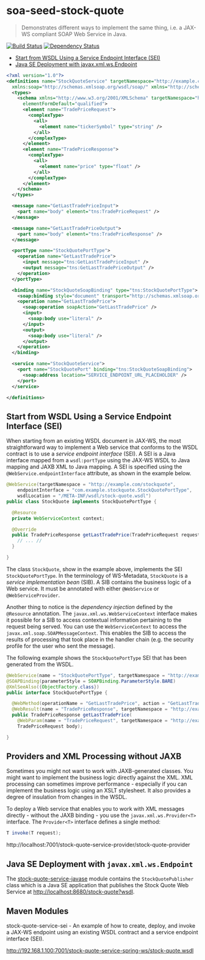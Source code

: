 # soa-seed-stock-quote

> Demonstrates different ways to implement the same thing, i.e. a JAX-WS compliant SOAP Web Service in Java.

[![Build Status](https://travis-ci.org/SOFTWARE-CLINIC/soa-seed-stock-quote.svg?branch=master)](https://travis-ci.org/SOFTWARE-CLINIC/soa-seed-stock-quote)
[![Dependency Status](https://www.versioneye.com/user/projects/57a18e333d8eb6004f9bcf2a/badge.svg?style=flat-square)](https://www.versioneye.com/user/projects/57a18e333d8eb6004f9bcf2a)

* [Start from WSDL Using a Service Endpoint Interface (SEI)](#start-from-wsdl-using-a-service-endpoint-interface-sei)
* [Java SE Deployment with javax.xml.ws.Endpoint](#java-se-deployment-with-javaxxmlwsendpoint)

```xml
<?xml version="1.0"?>
<definitions name="StockQuoteService" targetNamespace="http://example.com/stockquote" xmlns:tns="http://example.com/stockquote"
  xmlns:soap="http://schemas.xmlsoap.org/wsdl/soap/" xmlns="http://schemas.xmlsoap.org/wsdl/">
  <types>
    <schema xmlns="http://www.w3.org/2001/XMLSchema" targetNamespace="http://example.com/stockquote"
      elementFormDefault="qualified">
      <element name="TradePriceRequest">
        <complexType>
          <all>
            <element name="tickerSymbol" type="string" />
          </all>
        </complexType>
      </element>
      <element name="TradePriceResponse">
        <complexType>
          <all>
            <element name="price" type="float" />
          </all>
        </complexType>
      </element>
    </schema>
  </types>

  <message name="GetLastTradePriceInput">
    <part name="body" element="tns:TradePriceRequest" />
  </message>

  <message name="GetLastTradePriceOutput">
    <part name="body" element="tns:TradePriceResponse" />
  </message>

  <portType name="StockQuotePortType">
    <operation name="GetLastTradePrice">
      <input message="tns:GetLastTradePriceInput" />
      <output message="tns:GetLastTradePriceOutput" />
    </operation>
  </portType>

  <binding name="StockQuoteSoapBinding" type="tns:StockQuotePortType">
    <soap:binding style="document" transport="http://schemas.xmlsoap.org/soap/http" />
    <operation name="GetLastTradePrice">
      <soap:operation soapAction="GetLastTradePrice" />
      <input>
        <soap:body use="literal" />
      </input>
      <output>
        <soap:body use="literal" />
      </output>
    </operation>
  </binding>

  <service name="StockQuoteService">
    <port name="StockQuotePort" binding="tns:StockQuoteSoapBinding">
      <soap:address location="SERVICE_ENDPOINT_URL_PLACEHOLDER" />
    </port>
  </service>

</definitions>
```

## Start from WSDL Using a Service Endpoint Interface (SEI)

When starting from an existing WSDL document in JAX-WS, the most straightforward way to implement a Web service that
conforms to the WSDL contract is to use a *service endpoint interface* (SEI). A SEI is a Java interface mapped from a
`wsdl:portType` using the JAX-WS WSDL to Java mapping and JAXB XML to Java mapping. A SEI is specified using the
`@WebService.endpointInterface` attribute, as shown in the example below.

```java
@WebService(targetNamespace = "http://example.com/stockquote",
    endpointInterface = "com.example.stockquote.StockQuotePortType",
    wsdlLocation = "/META-INF/wsdl/stock-quote.wsdl")
public class StockQuote implements StockQuotePortType {

  @Resource
  private WebServiceContext context;

  @Override
  public TradePriceResponse getLastTradePrice(TradePriceRequest request) {
    // ... //
  }

}
```

The class `StockQuote`, show in the example above, implements the SEI `StockQuotePortType`. In the terminology of
WS-Metadata, `StockQuote` is a *service implementation bean* (SIB). A SIB contains the business logic of a Web service.
It must be annotated with either `@WebService` or `@WebServiceProvider`.

Another thing to notice is the *dependency injection* defined by the `@Resource` annotation.
The `javax.xml.ws.WebServiceContext` interface makes it possible for a SIB to access contextual information pertaining
to the request being served. You can use the `WebServiceContext` to access the `javax.xml.soap.SOAPMessageContext`.
This enables the SIB to access the results of processing that took place in the handler chain (e.g. the security profile
for the user who sent the message).

The following example shows the `StockQuotePortType` SEI that has been generated from the WSDL.
```java
@WebService(name = "StockQuotePortType", targetNamespace = "http://example.com/stockquote")
@SOAPBinding(parameterStyle = SOAPBinding.ParameterStyle.BARE)
@XmlSeeAlso({ObjectFactory.class})
public interface StockQuotePortType {

  @WebMethod(operationName = "GetLastTradePrice", action = "GetLastTradePrice")
  @WebResult(name = "TradePriceResponse", targetNamespace = "http://example.com/stockquote", partName = "body")
  public TradePriceResponse getLastTradePrice(
    @WebParam(name = "TradePriceRequest", targetNamespace = "http://example.com/stockquote", partName = "body")
    TradePriceRequest body);

}
```

## Providers and XML Processing without JAXB

Sometimes you might not want to work with JAXB-generated classes. You might want to implement the business logic
directly against the XML. XML processing can sometimes improve performance - especially if you can implement the
business logic using an XSLT stylesheet. It also provides a degree of insulation from changes in the WSDL.

To deploy a Web service that enables you to work with XML messages directly - without the JAXB binding - you
use the `javax.xml.ws.Provider<T>` interface. The `Provider<T>` interface defines a single method:

```java
T invoke(T request);
```

http://localhost:7001/stock-quote-service-provider/stock-quote-provider

## Java SE Deployment with `javax.xml.ws.Endpoint`

The [stock-quote-service-javase](/stock-quote-service-javase) module contains the `StockQuotePublisher` class
which is a Java SE application that publishes the Stock Quote Web Service at
[http://localhost:8680/stock-quote?wsdl](http://localhost:8680/stock-quote?wsdl).

## Maven Modules

stock-quote-service-sei - An example of how to create, deploy, and invoke a JAX-WS
endpoint using an existing WSDL contract and a service endpoint interface (SEI).

http://192.168.1.100:7001/stock-quote-service-spring-ws/stock-quote.wsdl
